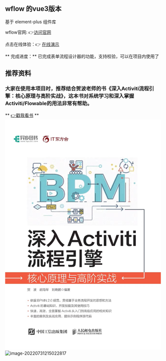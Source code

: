 ## wflow 的vue3版本

基于 element-plus 组件库

wflow官网: 👉[访问官网](http://wflow.willianfu.top)

点击在线体验：👉 [在线演示](http://wflow-next.willianfu.top)

** 完成进度：** 
已完成表单流程设计器的功能，支持校验，可以在项目内使用了

## 推荐资料

### 大家在使用本项目时，推荐结合贺波老师的书《深入Activiti流程引擎：核心原理与高阶实战》，这本书对系统学习和深入掌握Activiti/Flowable的用法非常有帮助。

** [👉戳我看书](https://item.jd.com/13928958.html) ** 
![输入图片说明](public/image/%E5%BE%AE%E4%BF%A1%E5%9B%BE%E7%89%87_20240806135910.jpg)
<img src="docs/assets/img/%E5%BE%AE%E4%BF%A1%E5%9B%BE%E7%89%87_20240806135910.jpg" alt="image-20220731215022817" width="50%;" />
